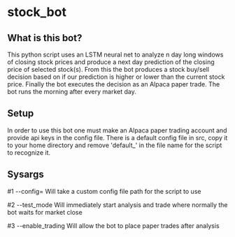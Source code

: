 # stock_bot

## What is this bot?

This python script uses an LSTM neural net to analyze n day long windows of closing stock prices and produce a next day prediction of the closing price of selected stock(s). From this the bot produces a stock buy/sell decision based on if our prediction is higher or lower than the current stock price. Finally the bot executes the decision as an Alpaca paper trade. The bot runs the morning after every market day.

## Setup

In order to use this bot one must make an Alpaca paper trading account and provide api keys in the config file. There is a default config file in src, copy it to your home directory and remove 'default_' in the file name for the script to recognize it.

## Sysargs

#1 --config= Will take a custom config file path for the script to use

#2 --test_mode Will immediately start analysis and trade where normally the bot waits for market close

#3 --enable_trading Will allow the bot to place paper trades after analysis
